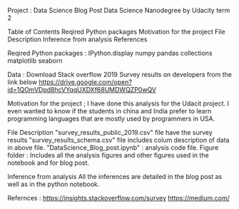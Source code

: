 Project : Data Science Blog Post 
Data Science Nanodegree by Udacity term 2 

Table of Contents
Reqired Python packages
Motivation for the project
File Description
Inference from analysis
References

Reqired Python packages : 
IPython.display
numpy
pandas
collections
matplotlib
seaborn

Data : 
Download Stack overflow 2019 Survey results on developers from the link below
https://drive.google.com/open?id=1QOmVDpd8hcVYqqUXDXf68UMDWQZP0wQV

Motivation for the project ; 
I have done this analysis for the Udacit project. 
I even wanted to know if the students in china and India prefer to learn programming languages that are mostly used by programmers in USA.

File Description
"survey_results_public_2019.csv" file have the survey results
"survey_results_schema.csv" file includes colum description of data in above file.
"DataScience_Blog_post.ipynb" : analysis code file.
Figure folder : Includes all the analysis figures and other figures used in the notebook and for blog post.


Inference from analysis
All the inferences are detailed in the blog post as well as in the python notebook.

Refernces : 
https://insights.stackoverflow.com/survey
https://medium.com/
